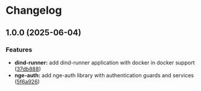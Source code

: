 # Changelog

## 1.0.0 (2025-06-04)


### Features

* **dind-runner:** add dind-runner application with docker in docker support ([37db888](https://github.com/ecoma-io/application/commit/37db888ecdd2ab15c889c091006d1f73c4247fd4))
* **nge-auth:** add nge-auth library with authentication guards and services ([5f6a926](https://github.com/ecoma-io/application/commit/5f6a9268c018a055fcbb32f795079cbd0ee3314f))
